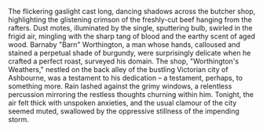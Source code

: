 The flickering gaslight cast long, dancing shadows across the butcher shop, highlighting the glistening crimson of the freshly-cut beef hanging from the rafters.  Dust motes, illuminated by the single, sputtering bulb, swirled in the frigid air, mingling with the sharp tang of blood and the earthy scent of aged wood.  Barnaby "Barn" Worthington, a man whose hands, calloused and stained a perpetual shade of burgundy, were surprisingly delicate when he crafted a perfect roast, surveyed his domain.  The shop, "Worthington's Weathers," nestled on the back alley of the bustling Victorian city of Ashbourne, was a testament to his dedication – a testament, perhaps, to something more.  Rain lashed against the grimy windows, a relentless percussion mirroring the restless thoughts churning within him.  Tonight, the air felt thick with unspoken anxieties, and the usual clamour of the city seemed muted, swallowed by the oppressive stillness of the impending storm.
